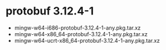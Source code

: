 # protobuf 3.12.4-1

 - mingw-w64-i686-protobuf-3.12.4-1-any.pkg.tar.xz
 - mingw-w64-x86_64-protobuf-3.12.4-1-any.pkg.tar.xz
 - mingw-w64-ucrt-x86_64-protobuf-3.12.4-1-any.pkg.tar.xz
